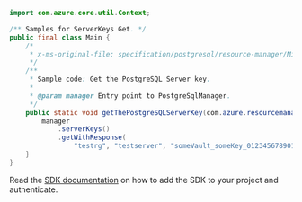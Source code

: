 ```java
import com.azure.core.util.Context;

/** Samples for ServerKeys Get. */
public final class Main {
    /*
     * x-ms-original-file: specification/postgresql/resource-manager/Microsoft.DBforPostgreSQL/stable/2020-01-01/examples/ServerKeyGet.json
     */
    /**
     * Sample code: Get the PostgreSQL Server key.
     *
     * @param manager Entry point to PostgreSqlManager.
     */
    public static void getThePostgreSQLServerKey(com.azure.resourcemanager.postgresql.PostgreSqlManager manager) {
        manager
            .serverKeys()
            .getWithResponse(
                "testrg", "testserver", "someVault_someKey_01234567890123456789012345678901", Context.NONE);
    }
}
```

Read the [SDK documentation](https://github.com/Azure/azure-sdk-for-java/blob/azure-resourcemanager-postgresql_1.0.2/sdk/postgresql/azure-resourcemanager-postgresql/README.md) on how to add the SDK to your project and authenticate.
